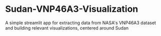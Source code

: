 # Sudan-VNP46A3-Visualization
A simple streamlit app for extracting data from NASA's VNP46A3 dataset and building relevant visualizations, centered around Sudan
